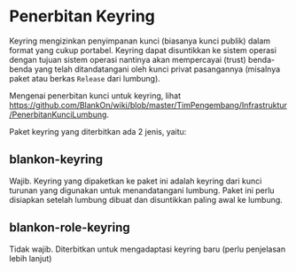 # Penerbitan Keyring

Keyring mengizinkan penyimpanan kunci (biasanya kunci publik) dalam format yang cukup portabel. Keyring dapat disuntikkan ke sistem operasi dengan tujuan sistem operasi nantinya akan mempercayai (trust) benda-benda yang telah ditandatangani oleh kunci privat pasangannya (misalnya paket atau berkas `Release` dari lumbung).

Mengenai penerbitan kunci untuk keyring, lihat https://github.com/BlankOn/wiki/blob/master/TimPengembang/Infrastruktur/PenerbitanKunciLumbung.

Paket keyring yang diterbitkan ada 2 jenis, yaitu:

## blankon-keyring

Wajib. Keyring yang dipaketkan ke paket ini adalah keyring dari kunci turunan yang digunakan untuk menandatangani lumbung. Paket ini perlu disiapkan setelah lumbung dibuat dan disuntikkan paling awal ke lumbung.

## blankon-role-keyring

Tidak wajib. Diterbitkan untuk mengadaptasi keyring baru (perlu penjelasan lebih lanjut)
